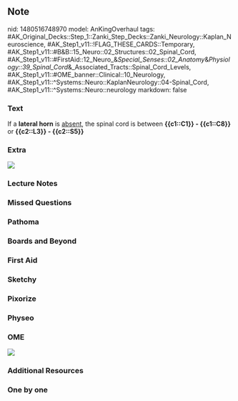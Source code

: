## Note
nid: 1480516748970
model: AnKingOverhaul
tags: #AK_Original_Decks::Step_1::Zanki_Step_Decks::Zanki_Neurology::Kaplan_Neuroscience, #AK_Step1_v11::!FLAG_THESE_CARDS::Temporary, #AK_Step1_v11::#B&B::15_Neuro::02_Structures::02_Spinal_Cord, #AK_Step1_v11::#FirstAid::12_Neuro_&_Special_Senses::02_Anatomy_&_Physiology::39_Spinal_Cord_&_Associated_Tracts::Spinal_Cord_Levels, #AK_Step1_v11::#OME_banner::Clinical::10_Neurology, #AK_Step1_v11::^Systems::Neuro::KaplanNeurology::04-Spinal_Cord, #AK_Step1_v11::^Systems::Neuro::neurology
markdown: false

### Text
<div>
  If a <b>lateral horn</b> is <u>absent</u>, the spinal cord is
  between <b>{{c1::C1}} - {{c1::C8}}</b> or <b>{{c2::L3}} -
  {{c2::S5}}</b>
</div>

### Extra
<img src="paste-1498943586665.jpg">

### Lecture Notes


### Missed Questions


### Pathoma


### Boards and Beyond


### First Aid


### Sketchy


### Pixorize


### Physeo


### OME
<div class="ome-widget">
  <a href=
  "https://onlinemeded.org/spa/neurology?ref=anki"><img src="_OME_AnkiFlashcards_Topic_5.png"></a>
</div>

### Additional Resources


### One by one


